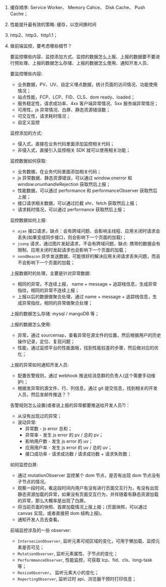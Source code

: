 1. 缓存顺序: Service Worker、 Memory Cahce、 Disk Cache、 Push Cache；

2. 性能提升最有效的策略: 缓存，以空间换时间

3. http2、http3、http1.1；

4. 做前端监控，要考虑哪些细节？

    要监控哪些内容、监控添加方式、监控的数据怎么上报、上报的数据要不要进行预处理、上报的数据怎么存储、上报的数据怎么使用、通知开发人员、

    要监控哪些内容:
    - 业务数据，PV、UV、自定义埋点数据，统计页面的访问情况、功能使用情况；
    - 站点性能，FCP、LCP、FID、CLS、dom ready、loaded；
    - 服务稳定性，请求成功率、4xx 客户端异常情况、5xx 服务端异常情况；
    - 可用性，js 异常情况、白屏、静态资源错误数；
    - 可交互性，请求耗时情况；
    - 自定义监控

    监控添加的方式:
    - 侵入式，直接在业务代码里面添加监控相关代码；
    - 非侵入式，直接引入监控相关 SDK 就可以使用相关功能；

    监控数据如何获取:
    - 业务数据，在业务代码里面添加相关代码；
    - js 异常数据、静态资源错误，可以通过 window.onerror 和 window.onunhandleRejection 获取然后上报；
    - 性能数据，可以通过 performance 和 performanceObserver 获取然后上报；
    - 接口请求相关数据，可以通过拦截 xhr、fetch 获取然后上报；
    - 请求耗时情况，可以通过 performance 获取然后上报；

    监控数据如何上报:
    - `ajax` 接口请求，缺点：会有跨域问题、会影响主线程、应用关闭时请求会丢失(如果变成同步接口，则会影响下一个页面的加载)；
    - `jsonp` 请求，通过图片发起请求，不会有跨域问题，缺点: 携带的数据会有限制、应用关闭时发起请求也会影响下一个页面的加载；
    - `sendBeacon` 异步发送数据，可能很好的解决应用关闭请求丢失问题，而且不会影响下一个页面的加载；


    上报数据时的处理，主要是针对异常数据:
    - 相同的异常，不连续上报， name + message + 追踪栈信息，生成异常指纹，相同的异常不连续上报；
    - 上报以后的数据做聚合处理，通过 name + message + 追踪栈信息，生成异常指纹，相同的异常做聚合处理；

    上报的数据怎么存储: mysql / mangoDB 等；

    上报的数据怎么使用:
    - 异常，通过 sourcemap，查看异常在源文件的位置，然后根据用户的历史操作记录，定位、复现问题；
    - 性能，通过监控平台的性能面板，找到性能较差的步骤，然后做对应的优化；

    上报的异常如何通知开发人员:
    - 配置告警规则，通过 webhook 推送给消息群的负责人(这个需要手动维护)；
    - 根据发异常的源文件、行、列信息，通过 git 提交信息，找到相关的开发人员，然后发邮件推送？？

    告警规则怎么设置(或者说上报的异常都要推送给开发人员?)：
    - 从没有出现过的异常；
    - 波动异常:
      - 异常数 - js error 总和；
      - 异常率 - 发生 js error 的 pv / 总的 pv；
      - 影响用户数 - 发生 js error 的 uv；
      - 应用用户率 - 发生 js error 的 uv / 总的 uv；
      - 接口成功率 - 请求成功数 / 请求成功数 + 请求失败数；

    如何监控白屏:
    - 通过 mutationObserver 监控某个 dom 节点，是否有出现 dom 节点没有子节点的情况。
    - 观察一段时间，看这段时间内用户有没有进行页面交互行为，有没有出现静态资源加载的异常，如果没有页面交互行为，并伴随着有静态资源加载的异常，那么大概率是出现了白屏。
    - 将当前页面的快照、首屏加载情况上报上报；(页面快照，可以通过 canvas 实现，或者直接把 dom 结构上报)。
    - 通知开发人员去查看。

    前端监控涉及的一些 observer:
    - `IntersecionObserver`, 监听元素可视区域的变化，可用于懒加载、监控元素是否可见；
    - `MutationObserver`, 监听元素属性、子节点的变化；
    - `PerformmanceObserver`, 性能监控，可获取 lcp、fid、cls、long-task 等；
    - `ResizeObserver`， 监听元素大小的变化；
    - `ReportingObserver`, 监听过时 api、浏览器干预时打印信息；


















